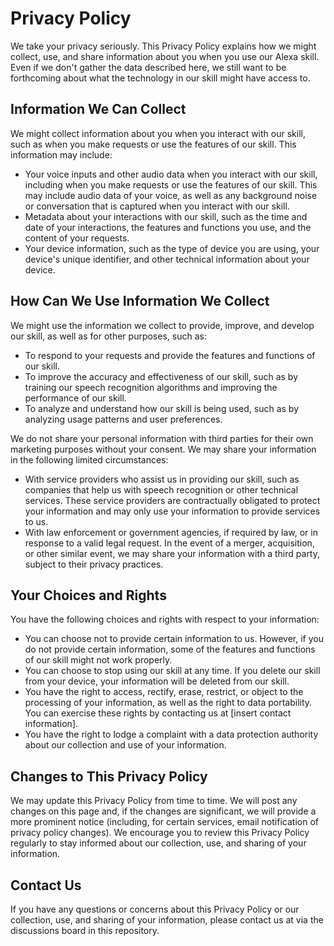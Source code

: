 # Privacy Policy

We take your privacy seriously. This Privacy Policy explains how we might collect, use, and share information about you when you use our Alexa skill. Even if we don't gather the data described here, we still want to be forthcoming about what the technology in our skill might have access to.

## Information We Can Collect

We might collect information about you when you interact with our skill, such as when you make requests or use the features of our skill. This information may include:

- Your voice inputs and other audio data when you interact with our skill, including when you make requests or use the features of our skill. This may include audio data of your voice, as well as any background noise or conversation that is captured when you interact with our skill.
- Metadata about your interactions with our skill, such as the time and date of your interactions, the features and functions you use, and the content of your requests.
- Your device information, such as the type of device you are using, your device's unique identifier, and other technical information about your device.

## How Can We Use Information We Collect

We might use the information we collect to provide, improve, and develop our skill, as well as for other purposes, such as:

- To respond to your requests and provide the features and functions of our skill.
- To improve the accuracy and effectiveness of our skill, such as by training our speech recognition algorithms and improving the performance of our skill.
- To analyze and understand how our skill is being used, such as by analyzing usage patterns and user preferences.

We do not share your personal information with third parties for their own marketing purposes without your consent. We may share your information in the following limited circumstances:

- With service providers who assist us in providing our skill, such as companies that help us with speech recognition or other technical services. These service providers are contractually obligated to protect your information and may only use your information to provide services to us.
- With law enforcement or government agencies, if required by law, or in response to a valid legal request.
In the event of a merger, acquisition, or other similar event, we may share your information with a third party, subject to their privacy practices.

## Your Choices and Rights

You have the following choices and rights with respect to your information:

- You can choose not to provide certain information to us. However, if you do not provide certain information, some of the features and functions of our skill might not work properly.
- You can choose to stop using our skill at any time. If you delete our skill from your device, your information will be deleted from our skill.
- You have the right to access, rectify, erase, restrict, or object to the processing of your information, as well as the right to data portability. You can exercise these rights by contacting us at [insert contact information].
- You have the right to lodge a complaint with a data protection authority about our collection and use of your information.

## Changes to This Privacy Policy

We may update this Privacy Policy from time to time. We will post any changes on this page and, if the changes are significant, we will provide a more prominent notice (including, for certain services, email notification of privacy policy changes). We encourage you to review this Privacy Policy regularly to stay informed about our collection, use, and sharing of your information.

## Contact Us

If you have any questions or concerns about this Privacy Policy or our collection, use, and sharing of your information, please contact us at via the discussions board in this repository.
